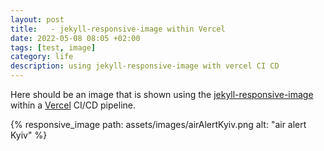 ```yaml
---
layout: post
title:   - jekyll-responsive-image within Vercel
date: 2022-05-08 08:05 +02:00
tags: [test, image]
category: life
description: using jekyll-responsive-image with vercel CI CD
---
```


Here should be an image that is shown using the
[jekyll-responsive-image](https://github.com/wildlyinaccurate/jekyll-responsive-image)
within a 
[Vercel](https://vercel.com/oleksabor/verjek/)
 CI/CD pipeline.

{% responsive_image path: assets/images/airAlertKyiv.png alt: "air alert Kyiv" %}

